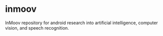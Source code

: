 # inmoov
InMoov repository for android research into artificial intelligence, computer vision, and speech recognition.

